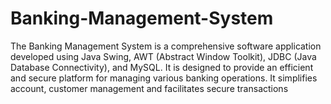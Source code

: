 # Banking-Management-System
The Banking Management System is a comprehensive software application developed using Java Swing, AWT (Abstract Window Toolkit), JDBC (Java Database Connectivity), and MySQL. It is designed to provide an efficient and secure platform for managing various banking operations. It simplifies account, customer management and facilitates secure transactions
